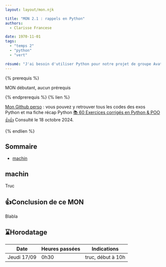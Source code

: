 ```yaml
---
layout: layout/mon.njk

title: "MON 2.1 : rappels en Python"
authors:
  - Clarisse Francese

date: 1970-11-01
tags: 
  - "temps 2"
  - "python"
  - "vert"

résumé: "J'ai besoin d'utiliser Python pour notre projet de groupe Avat'Art, or je n'ai pas touché à ce logiciel depuis la fin de la prépa. Je compte donc dépoussiérer mes connaissances et essayer de retrouver une partie de mon niveau d'avant."
---
```


{% prerequis %}

MON débutant, aucun prérequis

{% endprerequis %}
{% lien %}

[Mon Github perso](https://github.com/Clarisse-Francese/GithubClarisse.git) : vous pouvez y retrouver tous les codes des exos Python et ma fiche récap Python
[📚 60 Exercices corrigés en Python & POO👍👍](https://www.coodemaroc.com/2021/09/python.html) Consulté le 18 octobre 2024.

{% endlien %}

## Sommaire

- [machin](#definition)

<h2 id=definition> machin</h2>

Truc

## 👍Conclusion de ce MON

Blabla

## ⌛Horodatage

| Date | Heures passées | Indications |
| -------- | -------- |-------- |
| Jeudi 17/09 | 0h30 | truc, début à 10h |